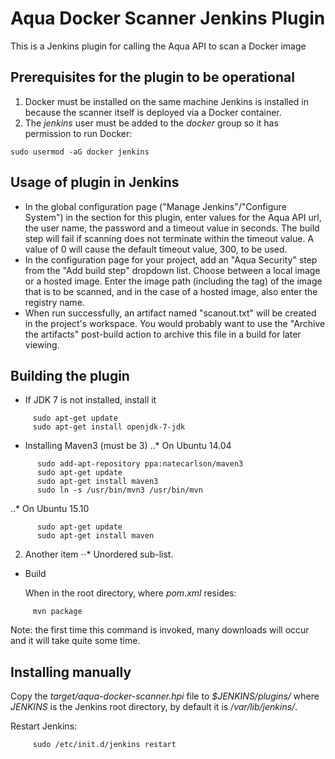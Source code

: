 # Aqua Docker Scanner Jenkins Plugin #

This is a Jenkins plugin for calling the Aqua API to scan a Docker image

## Prerequisites for the plugin to be operational ##

1. Docker must be installed on the same machine Jenkins is installed in because the scanner itself is deployed via a Docker container.
2. The *jenkins* user must be added to the *docker* group so it has permission to run Docker:
```
sudo usermod -aG docker jenkins
```

## Usage of plugin in Jenkins ##
* In the global configuration page ("Manage Jenkins"/"Configure System") in the section for this plugin, enter values for the Aqua API url, the user name, the password and a timeout value in seconds. The build step will fail if scanning does not terminate within the timeout value. A value of 0 will cause the default timeout value, 300, to be used.
* In the configuration page for your project, add an "Aqua Security" step from the "Add build step" dropdown list. Choose between a local image or a hosted image. Enter the image path (including the tag) of the image that is to be scanned, and in the case of a hosted image, also enter the registry name.
* When run successfully, an artifact named "scanout.txt" will be created in the project's workspace. You would probably want to use the "Archive the artifacts" post-build action to archive this file in a build for later viewing.

## Building the plugin ##

* If JDK 7 is not installed, install it
```
     sudo apt-get update
     sudo apt-get install openjdk-7-jdk
```

* Installing Maven3 (must be 3)
..*   On Ubuntu 14.04
```
      sudo add-apt-repository ppa:natecarlson/maven3
      sudo apt-get update
      sudo apt-get install maven3
      sudo ln -s /usr/bin/mvn3 /usr/bin/mvn
```
..*   On Ubuntu 15.10
```
      sudo apt-get update
      sudo apt-get install maven
```

2. Another item
⋅⋅* Unordered sub-list. 

*  Build

   When in the root directory, where *pom.xml* resides:
```
     mvn package
```
   Note: the first time this command is invoked, many downloads will occur and it will take quite some time.

## Installing manually ##
Copy the *target/aqua-docker-scanner.hpi* file to *$JENKINS/plugins/* where *JENKINS* is the Jenkins root directory, by default it is */var/lib/jenkins/*.

Restart Jenkins:
```
     sudo /etc/init.d/jenkins restart
```
